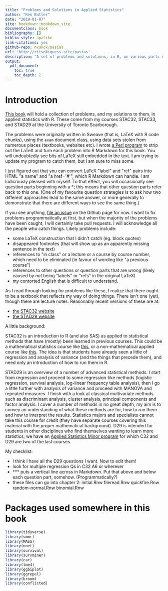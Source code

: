 ```yaml
---
title: "Problems and Solutions in Applied Statistics"
author: "Ken Butler"
date: "2019-01-07"
site: bookdown::bookdown_site
documentclass: book
bibliography: []
biblio-style: apalike
link-citations: yes
github-repo: nxskok/pasias
url: 'http://ritsokiguess.site/pasias'
description: "A set of problems and solutions, in R, on various parts of applied statistics"
output:
  pdf_document:
    toc: true
    toc_depth: 2
---
```


# Introduction


[This book](http://ritsokiguess.site/pasias/) will hold a collection
of problems, and my solutions to them, in applied statistics with
R. These come from my courses STAC32, STAC33, and STAD29 at the University of
Toronto Scarborough. 

The problems were originally written in Sweave (that is, LaTeX with R
code chunks), using the `exam` document class, using data sets stolen
from numerous places (textbooks, websites etc).  I wrote [a Perl
program](https://raw.githubusercontent.com/nxskok/pasias/master/convert.pl)
to strip out the LaTeX and turn each problem into R Markdown for this
book. You will undoubtedly see bits of LaTeX still embedded in the
text. I am trying to update my program to catch them, but I am sure to
miss some. 

I just figured out that you can convert LaTeX "label" and "ref" pairs
into HTML "a name" and "a href='#'", which R Markdown can handle. I am
ludicrously pleased with myself. To that effect, you will occasionally
see question parts beginning with a *; this means that other question
parts refer back to this one. (One of my favourite question strategies
is to ask how two different approaches lead to the same answer, or
more generally to demonstrate that there are different ways to see the
same thing.)

If you see anything, [file an
issue](https://github.com/nxskok/pasias/issues) on the Github page for
now. I want to fix problems programmatically at first, but when the
majority of the problems have been caught, I will certainly take pull
requests. I will acknowledge all the people who catch things. Likely
problems include:

- some LaTeX construction that I didn't catch (eg. block quotes)
- disappeared footnotes (that will show up as an apparently missing sentence in the text)
- references to "in class" or a lecture or a course by course number, which need to be eliminated (in favour of wording like "a previous course")
- references to other questions or question parts that are *wrong* (likely caused by *not* being "labels" or "refs" in the original LaTeX)
- my contorted English that is difficult to understand.

As I read through looking for problems like these, I realize that
there ought to be a textbook that reflects my way of doing
things. There isn't one (yet), though there are lecture
notes. Reasonably recent versions of these are at:

- [the STAC32 website](http://www.utsc.utoronto.ca/~butler/c32/notes/slides.pdf)
- [the STAD29 website](https://www.utsc.utoronto.ca/~butler/d29/slides-sw.pdf)

A little background:

STAC32 is an introduction to R (and also SAS) as
applied to statistical methods that have (mostly) been learned in
previous courses. This could be a mathematical statistics course like
[this](https://utsc.calendar.utoronto.ca/course/stab57h3), or a
non-mathematical applied course like
[this](https://utsc.calendar.utoronto.ca/course/stab27h3). The idea is
that students have already seen a little of regression and analysis of
variance (and the things that precede them), and need only an
introduction of how to run them in R.

STAD29 is an overview of a number of advanced statistical methods. I
start from regression and proceed to some regression-like methods
(logistic regression, survival analysis, log-linear frequency table
analysis), then I go a little further with analysis of variance and
proceed with MANOVA and repeated measures. I finish with a look at
classical multivariate methods such as discriminant analysis, cluster
analysis, principal components and factor analysis. I cover a number
of methods in no great depth; my aim is to convey an understanding of
what these methods are for, how to run them and how to interpret the
results. Statistics majors and specialists cannot take this course for
credit (they have separate courses covering this material with the
proper mathematical background). D29 is intended for students in other
disciplines who find themselves wanting to learn more statistics; we
have an [Applied Statistics Minor
program](https://utsc.calendar.utoronto.ca/minor-program-applied-statistics-science)
for which C32 and D29 are two of the last courses.

My checklist:

- I think I have all the D29 questions I want. Now to edit them!
- look for multiple regression Qs in C32 A6 or wherever
- *** puts a vertical line across in Markdown. Put that above and below each question part, somehow. (Programmatically?)
- these files can go into chapter 2: initial.Rnw fileread.Rnw quickfire.Rnw random-normal.Rnw binomial.Rnw

# Packages used somewhere in this book


```r
library(tidyverse)
library(smmr)
library(MASS)
library(nnet)
library(survival)
library(survminer)
library(car)
library(lme4)
library(ggbiplot)
library(ggrepel)
library(broom)
library(conflicted)
```
